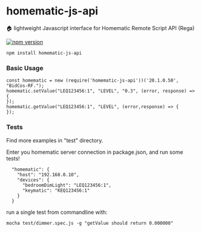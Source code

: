 # homematic-js-api
:house: lightweight Javascript interface for Homematic Remote Script API (Rega)

[![npm version](https://badge.fury.io/js/homematic-js-api.svg)](https://badge.fury.io/js/homematic-js-api)

```
npm install homematic-js-api
```

### Basic Usage
```
const homematic = new (require('homematic-js-api'))('20.1.0.50', "BidCos-RF.");
homematic.setValue("LEQ123456:1", "LEVEL", "0.3", (error, response) => {
});
homematic.getValue("LEQ123456:1", "LEVEL", (error,response) => {
});
```

### Tests
Find more examples in "test" directory.

Enter you homematic server connection in package.json, and run some tests!
```
  "homematic": {
    "host": "192.168.0.10",
    "devices": {
      "bedroomDimLight": "LEQ123456:1",
      "keymatic": "KEQ123456:1"
    }
  }
```

run a single test from commandline with:
```
mocha test/dimmer.spec.js -g "getValue should return 0.000000"
```